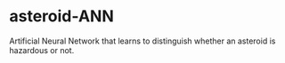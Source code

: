 # asteroid-ANN
Artificial Neural Network that learns to distinguish whether an asteroid is hazardous or not.
